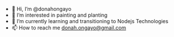 - 👋 Hi, I’m @donahongayo
- 👀 I’m interested in painting and planting 
- 🌱 I’m currently learning and transitioning to Nodejs Technologies
- 📫 How to reach me donah.ongayo@gmail.com

<!---
donahongayo/donahongayo is a ✨ special ✨ repository because its `README.md` (this file) appears on your GitHub profile.
You can click the Preview link to take a look at your changes.
--->
